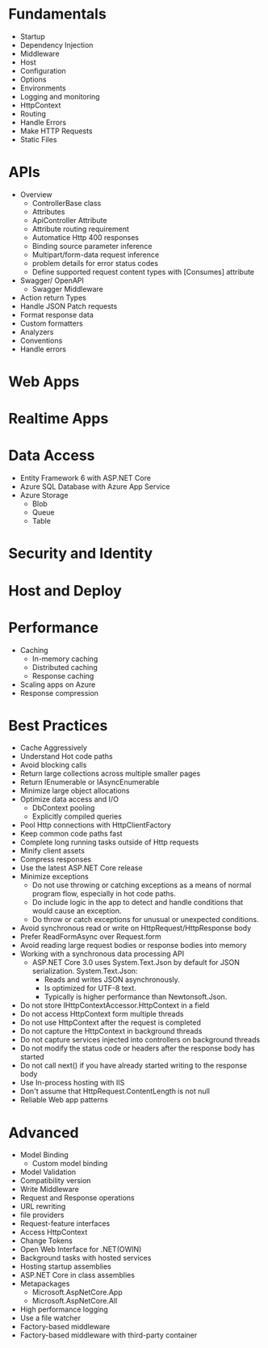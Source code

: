 # Fundamentals
- Startup
- Dependency Injection
- Middleware
- Host
- Configuration
- Options
- Environments
- Logging and monitoring
- HttpContext
- Routing
- Handle Errors
- Make HTTP Requests
- Static Files

# APIs
- Overview
  - ControllerBase class
  - Attributes
  - ApiController Attribute
  - Attribute routing requirement
  - Automatice Http 400 responses
  - Binding source parameter inference
  - Multipart/form-data request inference
  - problem details for error status codes
  - Define supported request content types with [Consumes] attribute
- Swagger/ OpenAPI
  - Swagger Middleware
- Action return Types
- Handle JSON Patch requests
- Format response data
- Custom formatters
- Analyzers
- Conventions
- Handle errors

# Web Apps

# Realtime Apps

# Data Access
- Entity Framework 6 with ASP.NET Core
- Azure SQL Database with Azure App Service
- Azure Storage
  - Blob
  - Queue
  - Table

# Security and Identity

# Host and Deploy

# Performance
- Caching
  - In-memory caching
  - Distributed caching
  - Response caching
- Scaling apps on Azure
- Response compression

# Best Practices
- Cache Aggressively
- Understand Hot code paths
- Avoid blocking calls
- Return large collections across multiple smaller pages
- Return IEnumerable<T> or IAsyncEnumerable<T>
- Minimize large object allocations
- Optimize data access and I/O
  - DbContext pooling
  - Explicitly compiled queries
- Pool Http connections with HttpClientFactory
- Keep common code paths fast
- Complete long running tasks outside of Http requests
- Minify client assets
- Compress responses
- Use the latest ASP.NET Core release
- Minimize exceptions
  - Do not use throwing or catching exceptions as a means of normal program flow, especially in hot code paths.
  - Do include logic in the app to detect and handle conditions that would cause an exception.
  - Do throw or catch exceptions for unusual or unexpected conditions.
- Avoid synchronous read or write on HttpRequest/HttpResponse body
- Prefer ReadFormAsync over Request.form
- Avoid reading large request bodies or response bodies into memory
- Working with a synchronous data processing API
  - ASP.NET Core 3.0 uses System.Text.Json by default for JSON serialization. System.Text.Json:
    - Reads and writes JSON asynchronously.
    - Is optimized for UTF-8 text.
    - Typically is higher performance than Newtonsoft.Json.
- Do not store IHttpContextAccessor.HttpContext in a field
- Do not access HttpContext form multiple threads
- Do not use HttpContext after the request is completed
- Do not capture the HttpContext in background threads
- Do not capture services injected into controllers on background threads
- Do not modify the status code or headers after the response body has started
- Do not call next() if you have already started writing to the response body
- Use In-process hosting with IIS
- Don't assume that HttpRequest.ContentLength is not null
- Reliable Web app patterns
  
# Advanced
- Model Binding
  - Custom model binding
- Model Validation
- Compatibility version
- Write Middleware
- Request and Response operations
- URL rewriting
- file providers
- Request-feature interfaces
- Access HttpContext
- Change Tokens
- Open Web Interface for .NET(OWIN)
- Background tasks with hosted services
- Hosting startup assemblies
- ASP.NET Core in class assemblies
- Metapackages
  - Microsoft.AspNetCore.App
  - Microsoft.AspNetCore.All
- High performance logging
- Use a file watcher
- Factory-based middleware
- Factory-based middleware with third-party container
